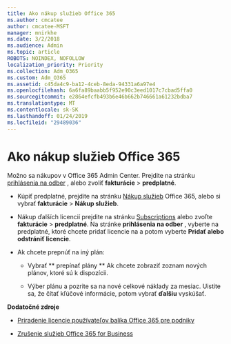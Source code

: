 ```yaml
---
title: Ako nákup služieb Office 365
ms.author: cmcatee
author: cmcatee-MSFT
manager: mnirkhe
ms.date: 3/2/2018
ms.audience: Admin
ms.topic: article
ROBOTS: NOINDEX, NOFOLLOW
localization_priority: Priority
ms.collection: Adm_O365
ms.custom: Adm_O365
ms.assetid: c45da4c9-ba12-4ceb-8eda-94331a6a97e4
ms.openlocfilehash: 6a6fa89baabb5f952e90c3eed1017c7cbad5ffa0
ms.sourcegitcommit: e2864efcfb493b6e46b662b746661a61232bdba7
ms.translationtype: MT
ms.contentlocale: sk-SK
ms.lasthandoff: 01/24/2019
ms.locfileid: "29489036"
---
```

# <a name="how-to-make-an-office-365-purchase"></a>Ako nákup služieb Office 365

Možno sa nákupov v Office 365 Admin Center. Prejdite na stránku [prihlásenia na odber](https://go.microsoft.com/fwlink/p/?linkid=842054) , alebo zvoliť **fakturácie** \> **predplatné**.
  
- Kúpiť predplatné, prejdite na stránku [Nákup služieb](https://go.microsoft.com/fwlink/p/?linkid=868433) Office 365, alebo si vybrať **fakturácie** \> **Nákup služieb**.
    
- Nákup ďalších licencií prejdite na stránku [Subscriptions](https://go.microsoft.com/fwlink/p/?linkid=842054) alebo zvoľte **fakturácie** \> **predplatné**. Na stránke **prihlásenia na odber** , vyberte na predplatné, ktoré chcete pridať licencie na a potom vyberte **Pridať alebo odstrániť licencie**.
    
- Ak chcete prepnúť na iný plán:
    
  - Vybrať ** prepínať plány ** Ak chcete zobraziť zoznam nových plánov, ktoré sú k dispozícii. 
    
  - Výber plánu a pozrite sa na nové celkové náklady za mesiac. Uistite sa, že čítať kľúčové informácie, potom vybrať **ďalšiu** vyskúšať. 
    
 **Dodatočné zdroje**
  
- [Priradenie licencie používateľov balíka Office 365 pre podniky](https://support.office.com/article/997596b5-4173-4627-b915-36abac6786dc)
    
- [Zrušenie služieb Office 365 for Business](https://support.office.com/article/b1bc0bef-4608-4601-813a-cdd9f746709a)
    

